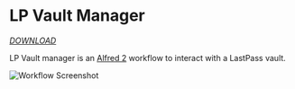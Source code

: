 # LP Vault Manager

*[DOWNLOAD](http://www.bachyaproductions.com/wp-assets/uploads/2014/12/lp-vault-manager.alfredworkflow)*

LP Vault manager is an [Alfred 2](http://www.alfredapp.com/) workflow to interact with a LastPass vault.

![Workflow Screenshot](https://github.com/bachya/lp-vault-manager/blob/master/support/readme-images/screenshot.png)
